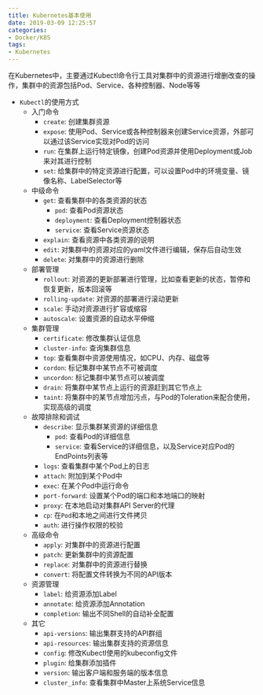 ```yaml
---
title: Kubernetes基本使用
date: 2019-03-09 12:25:57
categories: 
- Docker/K8S
tags: 
- Kubernetes
---
```


在Kubernetes中，主要通过Kubectl命令行工具对集群中的资源进行增删改查的操作，集群中的资源包括Pod、Service、各种控制器、Node等等

- `Kubectl`的使用方式
  - 入门命令
    - `create`: 创建集群资源
    - `expose`: 使用Pod、Service或各种控制器来创建Service资源，外部可以通过该Service实现对Pod的访问
    - `run`: 在集群上运行特定镜像，创建Pod资源并使用Deployment或Job来对其进行控制
    - `set`: 给集群中的特定资源进行配置，可以设置Pod中的环境变量、镜像名称、LabelSelector等
  - 中级命令
    - `get`: 查看集群中的各类资源的状态
      - `pod`: 查看Pod资源状态
      - `deployment`: 查看Deployment控制器状态
      - `service`: 查看Service资源状态
    - `explain`: 查看资源中各类资源的说明
    - `edit`: 对集群中的资源对应的yaml文件进行编辑，保存后自动生效
    - `delete`: 对集群中的资源进行删除
  - 部署管理
    - `rollout`: 对资源的更新部署进行管理，比如查看更新的状态，暂停和恢复更新，版本回滚等
    - `rolling-update`: 对资源的部署进行滚动更新
    - `scale`: 手动对资源进行扩容或缩容
    - `autoscale`: 设置资源的自动水平伸缩
  - 集群管理
    - `certificate`: 修改集群认证信息
    - `cluster-info`: 查询集群信息
    - `top`: 查看集群中资源使用情况，如CPU、内存、磁盘等
    - `cordon`: 标记集群中某节点不可被调度
    - `uncordon`: 标记集群中某节点可以被调度
    - `drain`: 将集群中某节点上运行的资源赶到其它节点上
    - `taint`: 将集群中的某节点增加污点，与Pod的Toleration来配合使用，实现高级的调度
  - 故障排除和调试
    - `describe`: 显示集群某资源的详细信息
      - `pod`: 查看Pod的详细信息
      - `service`: 查看Service的详细信息，以及Service对应Pod的EndPoints列表等
    - `logs`: 查看集群中某个Pod上的日志
    - `attach`: 附加到某个Pod中
    - `exec`: 在某个Pod中运行命令
    - `port-forward`: 设置某个Pod的端口和本地端口的映射
    - `proxy`: 在本地启动对集群API Server的代理
    - `cp`: 在`Pod`和本地之间进行文件拷贝
    - `auth`: 进行操作权限的校验
  - 高级命令
    - `apply`: 对集群中的资源进行配置
    - `patch`: 更新集群中的资源配置
    - `replace`: 对集群中的资源进行替换
    - `convert`: 将配置文件转换为不同的API版本
  - 资源管理
    - `label`: 给资源添加Label
    - `annotate`: 给资源添加Annotation
    - `completion`: 输出不同Shell的自动补全配置
  - 其它
    - `api-versions`: 输出集群支持的API群组
    - `api-resources`: 输出集群支持的资源信息
    - `config`: 修改Kubectl使用的kubeconfig文件
    - `plugin`: 给集群添加插件
    - `version`: 输出客户端和服务端的版本信息
    - `cluster_info`: 查看集群中Master上系统Service信息